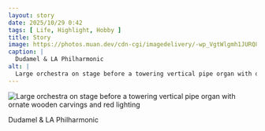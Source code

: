```yaml
---
layout: story
date: 2025/10/29 0:42
tags: [ Life, Highlight, Hobby ]
title: Story
image: https://photos.muan.dev/cdn-cgi/imagedelivery/-wp_VgtWlgmh1JURQ8t1mg/b81b3268-6265-45e9-696e-87a560924a00/public
caption: |
  Dudamel & LA Philharmonic
alt: |
  Large orchestra on stage before a towering vertical pipe organ with ornate wooden carvings and red lighting
---
```



![Large orchestra on stage before a towering vertical pipe organ with ornate wooden carvings and red lighting](https://photos.muan.dev/cdn-cgi/imagedelivery/-wp_VgtWlgmh1JURQ8t1mg/b81b3268-6265-45e9-696e-87a560924a00/public)

Dudamel & LA Philharmonic
